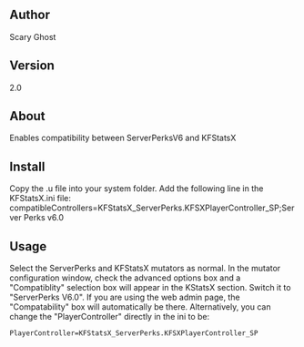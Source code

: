 ## Author
Scary Ghost

## Version
2.0

## About
Enables compatibility between ServerPerksV6 and KFStatsX

## Install 
Copy the .u file into your system folder.  Add the following line in the KFStatsX.ini file:
    compatibleControllers=KFStatsX_ServerPerks.KFSXPlayerController_SP;Server Perks v6.0

## Usage 
Select the ServerPerks and KFStatsX mutators as normal.  In the mutator configuration window, check the advanced options 
box and a "Compatiblity" selection box will appear in the KStatsX section. Switch it to "ServerPerks V6.0". If you are 
using the web admin page, the "Compatability" box will automatically be there.  Alternatively, you can change the 
"PlayerController" directly in the ini to be:

    PlayerController=KFStatsX_ServerPerks.KFSXPlayerController_SP

